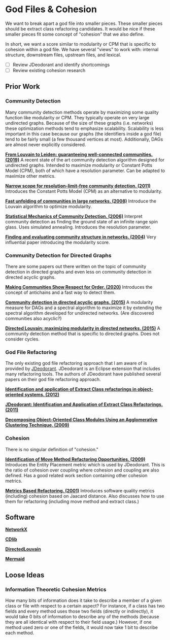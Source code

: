 # God Files & Cohesion

We want to break apart a god file into smaller pieces. These smaller pieces should be extract class refactoring candidates. It would be nice if these smaller pieces fit some concept of "cohesion" that we also define.

In short, we want a score similar to modularity or CPM that is specific to cohesion within a god file. We have several "views" to work with: internal structure, downstream files, upstream files, and lexical.

- [ ] Review JDeodorant and identify shortcomings
- [ ] Review existing cohesion research

## Prior Work

### Community Detection

Many community detection methods operate by maximizing some quality function like modularity or CPM. They typically operate on very large undirected graphs. Because of the size of these graphs (i.e. networks) these optimization methods tend to emphasize scalability. Scalability is less important in this case because our graphs (the identifiers inside a god file) tend to be fairly small (a few thousand vertices at most). Additionally, DAGs are almost never explicitly considered.

**[From Louvain to Leiden: guaranteeing well-connected communities. (2019)](https://arxiv.org/pdf/1810.08473.pdf)** A recent state of the art community detection algorithm designed for undirected graphs. Intended to maximize modularity or Constant Potts Model (CPM), both of which have a resolution parameter. Can be adapted to maximize other metrics.

**[Narrow scope for resolution-limit-free community detection. (2011)](https://arxiv.org/pdf/1104.3083.pdf)** Introduces the Constant Potts Model (CPM) as an alternative to modularity.

**[Fast unfolding of communities in large networks. (2008)](https://arxiv.org/pdf/0803.0476.pdf)** Introduce the Louvain algorithm to optimize modularity.

**[Statistical Mechanics of Community Detection. (2006)](https://arxiv.org/pdf/cond-mat/0603718.pdf)** Interpret community detection as finding the ground state of an infinite range spin glass. Uses simulated annealing. Introduces the resolution parameter.

**[Finding and evaluating community structure in networks. (2004)](https://arxiv.org/pdf/cond-mat/0308217.pdf)** Very influential paper introducing the modularity score.

### Community Detection for Directed Graphs

There are some papers out there written on the topic of community detection in directed graphs and even less on community detection in directed acyclic graphs.

**[Making Communities Show Respect for Order. (2020)](https://arxiv.org/pdf/1908.11818.pdf)** Introduces the concept of antichains and a fast way to detect them.

**[Community detection in directed acyclic graphs. (2015)](https://arxiv.org/pdf/1503.05641.pdf)** A modularity measure for DAGs and a spectral algorithm to maximize it by extending the spectral algorithm developed for undirected networks. (Are discovered communities also acyclic?)

**[Directed Louvain: maximizing modularity in directed networks. (2015)](https://hal.science/hal-01231784v1/file/main.pdf)** A community detection method that is specific to directed graphs. Does not consider cycles.

### God File Refactoring

The only existing god file refactoring approach that I am aware of is provided by [JDeodorant](https://github.com/tsantalis/JDeodorant). JDeodorant is an Eclipse extension that includes many refactoring tools. The authors of JDeodorant have published several papers on their god file refactoring approach.

**[Identification and application of Extract Class refactorings in object-oriented systems. (2012)](http://users.encs.concordia.ca/~nikolaos/publications/JSS_2012.pdf)**

**[JDeodorant: Identification and Application of Extract Class Refactorings. (2011)](http://users.encs.concordia.ca/~nikolaos/publications/ICSE_2011.pdf)**

**[Decomposing Object-Oriented Class Modules Using an Agglomerative Clustering Technique. (2009)](http://users.encs.concordia.ca/~nikolaos/publications/ICSM_2009.pdf)**

### Cohesion

There is no singular definition of "cohesion."

**[Identification of Move Method Refactoring Opportunities. (2009)](https://users.encs.concordia.ca/~nikolaos/publications/TSE_2009.pdf)** Introduces the Entity Placement metric which is used by JDeodorant. This is the ratio of cohesion over coupling where cohesion and coupling are also defined. Has a good related work section containing other cohesion metrics.

**[Metrics Based Refactoring. (2001)](https://ieeexplore.ieee.org/stamp/stamp.jsp?tp=&arnumber=914965)** Introduces software quality metrics (including) cohesion based on Jaacard distance. Also discusses how to use them for refactoring (including move method and extract class.)

## Software

**[NetworkX](https://networkx.org/)**

**[CDlib](https://cdlib.readthedocs.io/)**

**[DirectedLouvain](https://github.com/nicolasdugue/DirectedLouvain)**

**[Mermaid](https://mermaid.js.org/)**

## Loose Ideas

### Information Theoretic Cohesion Metrics

How many bits of information does it take to describe a member of a given class or file with respect to a certain aspect? For instance, if a class has two fields and every method uses those two fields (directly or indirectly), it would take 0 bits of information to describe any of the methods (because they are all identical with respect to their field usage.) However, if one method used zero or one of the fields, it would now take 1 bit to describe each method.
